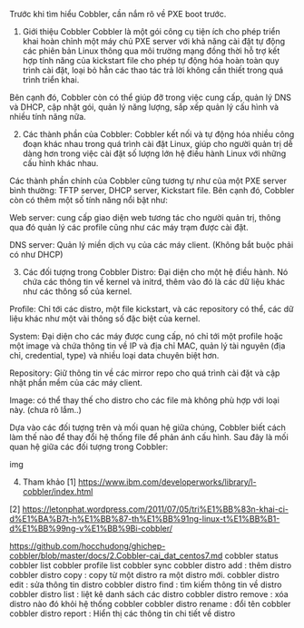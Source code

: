 Trước khi tìm hiểu Cobbler, cần nắm rõ về PXE boot trước.

1.	Giới thiệu Cobbler
Cobbler là một gói công cụ tiện ích cho phép triển khai hoàn chỉnh một máy chủ PXE server với khả năng cài đặt tự động các phiên bản Linux thông qua môi trường mạng đồng thời hỗ trợ kết hợp tính năng của kickstart file cho phép tự động hóa hoàn toàn quy trình cài đặt, loại bỏ hẳn các thao tác trả lời không cần thiết trong quá trình triển khai.

Bên cạnh đó, Cobbler còn có thể giúp đỡ trong việc cung cấp, quản lý DNS và DHCP, cập nhật gói, quản lý năng lượng, sắp xếp quản lý cấu hình và nhiều tính năng nữa.


2.	Các thành phần của Cobbler:
Cobbler kết nối và tự động hóa nhiều công đoạn khác nhau trong quá trình cài đặt Linux, giúp cho người quản trị dễ dàng hơn trong việc cài đặt số lượng lớn hệ điều hành Linux với những cấu hình khác nhau.

Các thành phần chính của Cobbler cũng tương tự như của một PXE server bình thường: TFTP server, DHCP server, Kickstart file. Bên cạnh đó, Cobbler còn có thêm một số tính năng nổi bật như:

Web server: cung cấp giao diện web tương tác cho người quản trị, thông qua đó quản lý các profile cũng như các máy trạm được cài đặt.

DNS server: Quản lý miền dịch vụ của các máy client. (Không bắt buộc phải có như DHCP)

3.	Các đối tượng trong Cobbler
Distro: Đại diện cho một hệ điều hành. Nó chứa các thông tin về kernel và initrd, thêm vào đó là các dữ liệu khác như các thông số của kernel.

Profile: Chỉ tới các distro, một file kickstart, và các repository có thể, các dữ liệu khác như một vài thông số đặc biệt của kernel.

System: Đại diện cho các máy được cung cấp, nó chỉ tới một profile hoặc một image và chứa thông tin về IP và địa chỉ MAC, quản lý tài nguyên (địa chỉ, credential, type) và nhiều loại data chuyên biệt hơn.

Repository: Giữ thông tin về các mirror repo cho quá trình cài đặt và cập nhật phần mềm của các máy client.

Image: có thể thay thế cho distro cho các file mà không phù hợp với loại này. (chưa rõ lắm..)

Dựa vào các đối tượng trên và mối quan hệ giữa chúng, Cobbler biết cách làm thế nào để thay đổi hệ thống file để phản ánh cấu hình. Sau đây là mối quan hệ giữa các đối tượng trong Cobbler:

img


4. Tham khảo
[1] https://www.ibm.com/developerworks/library/l-cobbler/index.html

[2] https://letonphat.wordpress.com/2011/07/05/tri%E1%BB%83n-khai-ci-d%E1%BA%B7t-h%E1%BB%87-th%E1%BB%91ng-linux-t%E1%BB%B1-d%E1%BB%99ng-v%E1%BB%9Bi-cobbler/


https://github.com/hocchudong/ghichep-cobbler/blob/master/docs/2.Cobbler-cai_dat_centos7.md
cobbler status
cobbler list
cobbler profile list
cobbler sync
cobbler distro add : thêm distro
cobbler distro copy : copy từ một distro ra một distro mới.
cobbler distro edit : sửa thông tin distro
cobbler distro find : tìm kiếm thông tin về distro
cobbler distro list : liệt kê danh sách các distro
cobbler distro remove : xóa distro nào đó khỏi hệ thống cobbler
cobbler distro rename : đổi tên cobbler
cobbler distro report : Hiển thị các thông tin chi tiết về distro